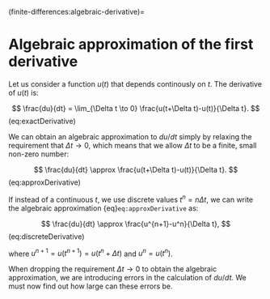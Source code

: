 (finite-differences:algebraic-derivative)=
# Algebraic approximation of the first derivative

Let us consider a function $u(t)$ that depends continously on $t$. The derivative of $u(t)$ is:

$$
\frac{du}{dt} = \lim_{\Delta t \to 0} \frac{u(t+\Delta t)-u(t)}{\Delta t}.
$$ (eq:exactDerivative)

We can obtain an algebraic approximation to $du/dt$ simply by relaxing the requirement that $\Delta t \to 0$, which means that we allow $\Delta t$ to be a finite, small non-zero number:

$$
\frac{du}{dt} \approx \frac{u(t+\Delta t)-u(t)}{\Delta t}.
$$ (eq:approxDerivative)

If instead of a continuous $t$, we use discrete values $t^n=n\Delta t$, we can write the algebraic approximation {eq}`eq:approxDerivative` as:

$$
\frac{du}{dt} \approx \frac{u^{n+1}-u^n}{\Delta t},
$$ (eq:discreteDerivative)

where $u^{n+1}=u(t^{n+1})=u(t^n+\Delta t)$ and $u^{n}=u(t^n)$.

When dropping the requirement $\Delta t \to 0$ to obtain the algebraic approximation, we are introducing errors in the calculation of $du/dt$. We must now find out how large can these errors be.
